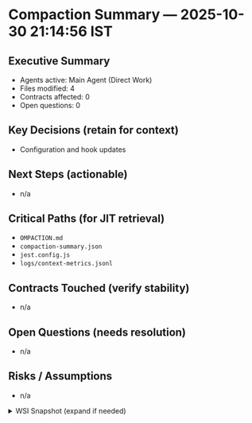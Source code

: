 # Compaction Summary — 2025-10-30 21:14:56 IST

## Executive Summary
- Agents active: Main Agent (Direct Work)
- Files modified: 4
- Contracts affected: 0
- Open questions: 0

## Key Decisions (retain for context)
- Configuration and hook updates

## Next Steps (actionable)
- n/a

## Critical Paths (for JIT retrieval)
- `OMPACTION.md`
- `compaction-summary.json`
- `jest.config.js`
- `logs/context-metrics.jsonl`

## Contracts Touched (verify stability)
- n/a

## Open Questions (needs resolution)
- n/a

## Risks / Assumptions
- n/a

<details>
<summary>WSI Snapshot (expand if needed)</summary>

- n/a
</details>

